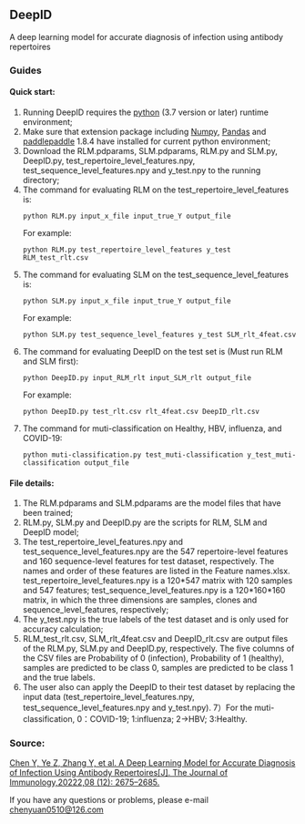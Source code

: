 ## DeepID
A deep learning model for accurate diagnosis of infection using antibody repertoires

### Guides
#### Quick start:
1) Running DeepID requires the [python](https://www.python.org/downloads/) (3.7 version or later) runtime environment; 
2) Make sure that extension package including [Numpy](https://numpy.org/), [Pandas](https://pandas.pydata.org/) and [paddlepaddle](https://github.com/paddlepaddle/paddle) 1.8.4 have installed for current python environment; 
3) Download the RLM.pdparams, SLM.pdparams, RLM.py and SLM.py, DeepID.py, test_repertoire_level_features.npy, test_sequence_level_features.npy and y_test.npy to the running directory;
4) The command for evaluating RLM on the test_repertoire_level_features is: 
   ```
   python RLM.py input_x_file input_true_Y output_file
   ```
   For example: 
   ```
   python RLM.py test_repertoire_level_features y_test RLM_test_rlt.csv
   ```
5) The command for evaluating SLM on the test_sequence_level_features is: 
   ```
   python SLM.py input_x_file input_true_Y output_file
   ```
   For example: 
   ```
   python SLM.py test_sequence_level_features y_test SLM_rlt_4feat.csv
   ```
6) The command for evaluating DeepID on the test set is (Must run RLM and SLM first):
   ```
   python DeepID.py input_RLM_rlt input_SLM_rlt output_file
   ```
   For example: 
   ```
   python DeepID.py test_rlt.csv rlt_4feat.csv DeepID_rlt.csv
   ```
7) The command for muti-classification on Healthy, HBV, influenza, and COVID-19:
   ```
   python muti-classification.py test_muti-classification y_test_muti-classification output_file
   ```

#### File details:
1) The RLM.pdparams and SLM.pdparams are the model files that have been trained;
2) RLM.py, SLM.py and DeepID.py are the scripts for RLM, SLM and DeepID model;
3) The test_repertoire_level_features.npy and test_sequence_level_features.npy are the 547 repertoire-level features and 160 sequence-level features for test dataset, respectively. The names and order of these features are listed in the Feature names.xlsx. test_repertoire_level_features.npy is a 120\*547 matrix with 120 samples and 547 features; test_sequence_level_features.npy is a 120\*160\*160 matrix, in which the three dimensions are samples, clones and sequence_level_features, respectively;
4) The y_test.npy is the true labels of the test dataset and is only used for accuracy calculation;
5) RLM_test_rlt.csv, SLM_rlt_4feat.csv and DeepID_rlt.csv are output files of the RLM.py, SLM.py and DeepID.py, respectively. The five columns of the CSV files are Probability of 0 (infection), Probability of 1 (healthy), samples are predicted to be class 0, samples are predicted to be class 1 and the true labels.
6) The user also can apply the DeepID to their test dataset by replacing the input data (test_repertoire_level_features.npy, test_sequence_level_features.npy and y_test.npy).
7）For the muti-classification, 0：COVID-19; 1:influenza; 2->HBV; 3:Healthy.
    
### Source: 
[Chen Y, Ye Z, Zhang Y, et al. A Deep Learning Model for Accurate Diagnosis of Infection Using Antibody Repertoires[J]. The Journal of Immunology,20222,08 (12): 2675–2685.](https://doi.org/10.4049/jimmunol.2200063)

If you have any questions or problems, please e-mail chenyuan0510@126.com
